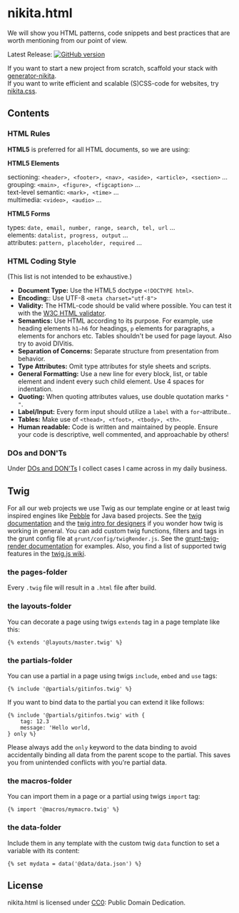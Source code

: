 # nikita.html

We will show you HTML patterns, code snippets and best practices that are worth mentioning from our point of view.

Latest Release: [![GitHub version](https://badge.fury.io/gh/nikita-kit%2Fnikita-html.png)](https://github.com/nikita-kit/nikita-html/releases)

If you want to start a new project from scratch, scaffold your stack with [generator-nikita](https://github.com/nikita-kit/generator-nikita).  
If you want to write efficient and scalable (S)CSS-code for websites, try [nikita.css](https://github.com/nikita-kit/nikita-css).


## Contents

### HTML Rules

__HTML5__ is preferred for all HTML documents, so we are using:

__HTML5 Elements__

sectioning: `<header>, <footer>, <nav>, <aside>, <article>, <section>` …  
grouping: `<main>, <figure>, <figcaption>` …  
text-level semantic: `<mark>, <time>` …  
multimedia: `<video>, <audio>` …  

__HTML5 Forms__

types: `date, email, number, range, search, tel, url` …  
elements: `datalist, progress, output` …  
attributes: `pattern, placeholder, required` …  


### HTML Coding Style

(This list is not intended to be exhaustive.)

- __Document Type:__ Use the HTML5 doctype `<!DOCTYPE html>`.
- __Encoding:__: Use UTF-8 `<meta charset="utf-8">`
- __Validity:__ The HTML-code should be valid where possible. You can test it with the [W3C HTML validator](http://validator.w3.org/nu/).
- __Semantics:__ Use HTML according to its purpose. For example, use heading elements `h1–h6` for headings, `p` elements for paragraphs, `a` elements for anchors etc. Tables shouldn't be used for page layout. Also try to avoid DIVitis.
- __Separation of Concerns:__ Separate structure from presentation from behavior.
- __Type Attributes:__ Omit type attributes for style sheets and scripts.
- __General Formatting:__ Use a new line for every block, list, or table element and indent every such child element. Use 4 spaces for indentation.
- __Quoting:__ When quoting attributes values, use double quotation marks `" "`.
- __Label/Input:__ Every form input should utilize a `label` with a `for`-attribute..
- __Tables:__ Make use of `<thead>, <tfoot>, <tbody>, <th>`.
- __Human readable:__ Code is written and maintained by people. Ensure your code is descriptive, well commented, and approachable by others!

### DOs and DON'Ts

Under [DOs and DON'Ts](https://github.com/nikita-kit/nikita-html/tree/master/dos-and-donts) I collect cases I came across in my daily business.

## Twig

For all our web projects we use Twig as our template engine or at least twig inspired engines like [Pebble](https://pebbletemplates.io/) for Java based projects.
See the [twig documentation](http://twig.sensiolabs.org/documentation) and the [twig intro for designers](http://twig.sensiolabs.org/doc/templates.html) if you wonder how twig is working in general.
You can add custom twig functions, filters and tags in the grunt config file at `grunt/config/twigRender.js`.
See the [grunt-twig-render documentation](https://github.com/stefanullinger/grunt-twig-render) for examples.
Also, you find a list of supported twig features in the [twig.js wiki](https://github.com/twigjs/twig.js/wiki).

### the pages-folder

Every `.twig` file will result in a `.html` file after build.

### the layouts-folder

You can decorate a page using twigs `extends` tag in a page template like this:

```
{% extends '@layouts/master.twig' %}
```


### the partials-folder

You can use a partial in a page using twigs `include`, `embed` and `use` tags:

```
{% include '@partials/gitinfos.twig' %}
```
If you want to bind data to the partial you can extend it like follows:

```
{% include '@partials/gitinfos.twig' with {
    tag: 12.3
    message: 'Hello world,
} only %}
```

Please always add the `only` keyword to the data binding to avoid accidentally binding all data from the parent scope to the partial. This saves you from unintended conflicts with you're partial data.

### the macros-folder

You can import them in a page or a partial using twigs `import` tag:

```
{% import '@macros/mymacro.twig' %}
```

### the data-folder

Include them in any template with the custom twig `data` function to set a variable with its content: 

```
{% set mydata = data('@data/data.json') %}
```

## License

nikita.html is licensed under [CC0](http://creativecommons.org/publicdomain/zero/1.0/): Public Domain Dedication.

